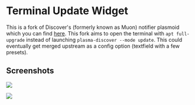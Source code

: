 # Terminal Update Widget

This is a fork of Discover's (formerly known as Muon) notifier plasmoid which you can find [here](https://github.com/KDE/discover/tree/master/notifier/plasmoid). This fork aims to open the terminal with `apt full-upgrade` instead of launching `plasma-discover --mode update`. This could eventually get merged upstream as a config option (textfield with a few presets).

## Screenshots

![](https://i.imgur.com/2veXxyw.png)

![](https://i.imgur.com/sq2rA7L.png)
